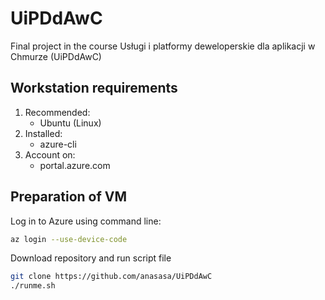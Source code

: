 # UiPDdAwC
Final project in the course Usługi i platformy deweloperskie dla aplikacji w Chmurze (UiPDdAwC)


## Workstation requirements

1. Recommended:
	- Ubuntu (Linux)
2. Installed:
	- azure-cli
3. Account on:
	- portal.azure.com
	
## Preparation of VM

Log in to Azure using command line:
```bash
az login --use-device-code
```

Download repository and run script file
```bash
git clone https://github.com/anasasa/UiPDdAwC
./runme.sh
```

  
